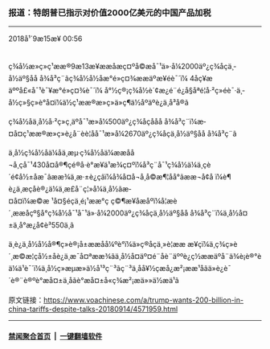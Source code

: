 ### 报道：特朗普已指示对价值2000亿美元的中国产品加税
------------------------

<div class="published">
 <span class="date" title="ä¸­å½æ¶é´">
  <time datetime="2018-09-15T00:56:51+08:00">
   2018å¹´9æ15æ¥ 00:56
  </time>
 </span>
</div>
<br/>
<div class="wsw">
 <p>
  ç¾å½æ»ç»ç¹ææ®9æ13æ¥ææåæç¤ºå©æå¯¹ä»·å¼2000äº¿ç¾åçä¸­å½äº§åå å¾å³ç¨ãç¾å½å½­åæ°é»ç¤¾ææäºæ¥éè¯´ï¼ 4åç¥æäººå£«å¯¹è¯¥æ°é»ç¤¾è¯´ï¼ å°½ç®¡ç¾å½è´¢æ¿é¨é¿å§åªé¦å·²ç»éè¯·ä¸­å½ç»§ç»­è°å¤ï¼ä½ç¹ææ®æ»ç»ä»ç¶ä½åºäºè¿ä¸å³å®ã
 </p>
 <p>
  ç¾å½åä¸­å½å·²ç»ç¸äºå¯¹æ»å¼500äº¿ç¾åçååå å¾å³ç¨ï¼æ­¤å¤ç¹ææ®æ»ç»è¿å¨èè¦åå¯¹æ»å¼2670äº¿ç¾åçä¸­å½äº§åå å¾å³ç¨ã
 </p>
 <p>
  ä¸­å½ç¾å½åä¼åä¸æµ·ç¾å½åä¼ææåå¬å¸çå¯¹430å¤å®¶çé®å·è°æ¥ä¹æ¾ç¤ºï¼å³ç¨å¯¹ç¾å½ä¼ä¸çè´é¢å½±åæ¯âææ¾ä¸æ·±è¿çâï¼å¾å¤å¬å¸å©æ¶¦åå°ãææ¬å¢å ï¼è¶è¿ä¸æçåè®¿ä¼ä¸æ­£å¨ç¦»å¼ä¸­å½ãæ­¤å¤ï¼æ©æ ¹å¤§éçä¸é¡¹ææ°ç ç©¶æ¥åæåºï¼å¦æè´¸ææåçº§å°ç¾å½å¯¹å¯¹ä»·å¼2000äº¿ç¾åçä¸­å½äº§åå å¾å³ç¨ï¼ä¸­å½å¤±ä¸å°æ¿å¢è³550ä¸ã
 </p>
 <p>
  ä¸è¿ä¸­å½å½å®¶ç»è®¡å±ææåå¼ºè°ï¼ä»ç®åçä¸»è¦ææ æ¥çï¼ä¸­ç¾ç»è´¸æ©æ¦çå½±åè¿ä¸æ¯å¤ªææ¾ãä¸­å½å¤äº¤é¨åè¨äººè¿ç½ææäºå¨ä¾è¡è®°èä¼ä¹è¯´ï¼ä¸­å½ç»æµæ»ä½å¹³ç¨³ãç¨³ä¸­åå¥½çæå¿æ²¡ææ¹åãä»è¿è¯´è®¨è®ºè°æå¤±ä¸åãè°æå¤±å«ç¾æ²¡æä»»ä½æä¹ã
 </p>
</div>

原文链接：https://www.voachinese.com/a/trump-wants-200-billion-in-china-tariffs-despite-talks-20180914/4571959.html


------------------------
#### [禁闻聚合首页](https://github.com/gfw-breaker/banned-news/blob/master/README.md) &nbsp;|&nbsp;  [一键翻墙软件](https://github.com/gfw-breaker/nogfw/blob/master/README.md)